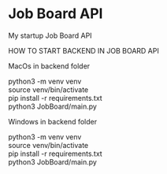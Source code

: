 # Job Board API

My startup Job Board API

HOW TO START BACKEND IN JOB BOARD API

MacOs in backend folder

<p>python3 -m venv venv <br>
source venv/bin/activate <br>
pip install -r requirements.txt <br>
python3 JobBoard/main.py</p>

Windows
in backend folder

<p>python3 -m venv venv<br>
source venv/bin/activate<br>
pip install -r requirements.txt<br>
python3 JobBoard/main.py </p>

